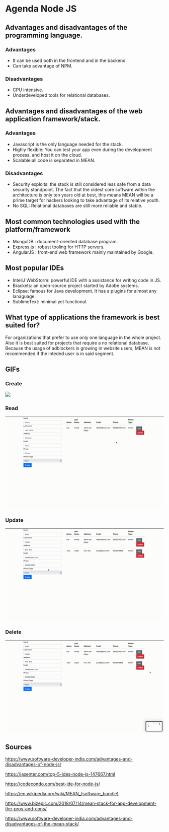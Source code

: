 # Agenda Node JS

## Advantages and disadvantages of the programming language.

### Advantages
- It can be used both in the frontend and in the backend.
- Can take advantage of NPM.

### Disadvantages
- CPU intensive.
- Underdeveloped tools for relational databases.

## Advantages and disadvantages of the web application framework/stack.

### Advantages

- Javascript is the only language needed for the stack. 
- Highly flexible: You can test your app even during the development process, and host it on the cloud.
- Scalable:all code is separated in MEAN.

### Disadvantages

- Security exploits: the stack is still considered less safe from a data security standpoint. The fact that the oldest core software within the architecture is only ten years old at best, this means MEAN will be a prime target for hackers looking to take advantage of its relative youth.
- No SQL:  Relational databases are still  more reliable and stable.

## Most common technologies used with the platform/framework

- MongoDB : document-oriented database program.
- Express.js : robust tooling for HTTP servers.
- AngularJS :  front-end web framework mainly maintained by Google.

## Most popular IDEs

- InteliJ WebStorm: powerful IDE with a assistance for writing code in JS.
- Brackets: an open-source project started by Adobe systems.
- Eclipse: famous for Java development. It has a plugins for almost any lanaguage.
- SublimeText: minimal yet functional. 

## What type of applications the framework is best suited for?

For organizations that prefer to use only one language in the whole project. Also it is best suited for projects that require a no relational database. Because the usage of adblockers is growing in website users, MEAN is not recommended if the inteded user is in said segment. 

## GIFs
### Create
![](NodeCreate.gif)
### Read
![](NodeRead.gif)
### Update
![](NodeEdit.gif)
### Delete
![](NodeDelete.gif)

## Sources

https://www.software-developer-india.com/advantages-and-disadvantages-of-node-js/

https://jaxenter.com/top-5-ides-node-js-147667.html

https://codecondo.com/best-ide-for-node-js/

https://en.wikipedia.org/wiki/MEAN_(software_bundle)

https://www.bizepic.com/2018/07/14/mean-stack-for-app-development-the-pros-and-cons/

https://www.software-developer-india.com/advantages-and-disadvantages-of-the-mean-stack/
